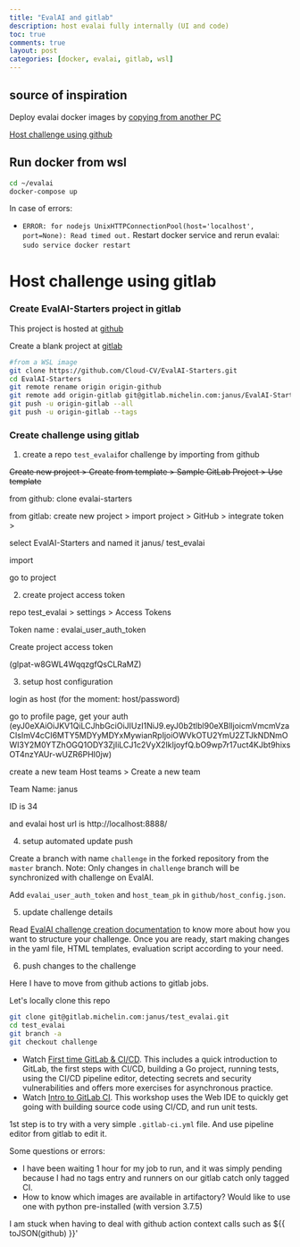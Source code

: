 ```yaml
---
title: "EvalAI and gitlab"
description: host evalai fully internally (UI and code)
toc: true
comments: true
layout: post
categories: [docker, evalai, gitlab, wsl]
---
```


## source of inspiration

Deploy evalai docker images by [copying from another PC](/guillaume_blog/blog/logbook-July-22.html#week-30---july-22)

[Host challenge using github](https://evalai.readthedocs.io/en/latest/host_challenge.html#host-challenge-using-github)

## Run docker from wsl

```bash
cd ~/evalai
docker-compose up
```



In case of errors:

* `ERROR: for nodejs UnixHTTPConnectionPool(host='localhost', port=None): Read timed out.` Restart docker service and rerun evalai: `sudo service docker restart`



# Host challenge using gitlab

### Create EvalAI-Starters project in gitlab

This project is hosted at [github](https://github.com/Cloud-CV/EvalAI-Starters)

Create a blank project at [gitlab](https://gitlab.michelin.com/janus/EvalAI-Starters)

```bash
#from a WSL image
git clone https://github.com/Cloud-CV/EvalAI-Starters.git
cd EvalAI-Starters
git remote rename origin origin-github
git remote add origin-gitlab git@gitlab.michelin.com:janus/EvalAI-Starters.git
git push -u origin-gitlab --all
git push -u origin-gitlab --tags
```

### Create challenge using gitlab

1. create a repo `test_evalai`for challenge by importing from github

~~Create new project > Create from template > Sample GitLab Project > Use template~~

from github: clone evalai-starters

from gitlab: create new project > import project > GitHub > integrate token > 

select EvalAI-Starters and named it janus/ test_evalai

import

go to project

2. create project access token

repo test_evalai > settings > Access Tokens

Token name : evalai_user_auth_token

Create project access token

(glpat-w8GWL4WqqzgfQsCLRaMZ)

3. setup host configuration

login as host (for the moment: host/password)

go to profile page, get your auth (eyJ0eXAiOiJKV1QiLCJhbGciOiJIUzI1NiJ9.eyJ0b2tlbl90eXBlIjoicmVmcmVzaCIsImV4cCI6MTY5MDYyMDYxMywianRpIjoiOWVkOTU2YmU2ZTJkNDNmOWI3Y2M0YTZhOGQ1ODY3ZjIiLCJ1c2VyX2lkIjoyfQ.bO9wp7r17uct4KJbt9hixsOT4nzYAUr-wUZR6PHI0jw)

create a new team Host teams > Create a new team

Team Name: janus

ID is 34

and evalai host url is http://localhost:8888/

4. setup automated update push

Create a branch with name `challenge` in the forked repository from the `master` branch. Note: Only changes in `challenge` branch will be synchronized with challenge on EvalAI.

Add `evalai_user_auth_token` and `host_team_pk` in `github/host_config.json`.

5. update challenge details

Read [EvalAI challenge creation documentation](https://evalai.readthedocs.io/en/latest/configuration.html) to know more about how you want to structure your challenge. Once you are ready, start making changes in the yaml file, HTML templates, evaluation script according to your need.

6. push changes to the challenge





Here I have to move from github actions to gitlab jobs.

Let's locally clone this repo

```bash
git clone git@gitlab.michelin.com:janus/test_evalai.git
cd test_evalai
git branch -a
git checkout challenge
```

- Watch [First time GitLab & CI/CD](https://www.youtube.com/watch?v=kTNfi5z6Uvk&t=1093s). This includes a quick introduction to GitLab, the first steps with CI/CD, building a Go project, running tests, using the CI/CD pipeline editor, detecting secrets and security vulnerabilities and offers more exercises for asynchronous practice.
-  Watch [Intro to GitLab CI](https://www.youtube.com/watch?v=l5705U8s_nQ&t=358s). This workshop uses the Web IDE to quickly get going with building source code using CI/CD, and run unit tests.

1st step is to try with a very simple `.gitlab-ci.yml` file. And use pipeline editor from gitlab to edit it.

Some questions or errors:

* I have been waiting 1 hour for my job to run, and it was simply pending because I had no tags entry and runners on our gitlab catch only tagged CI.
* How to know which images are available in artifactory? Would like to use one with python pre-installed (with version 3.7.5)

I am stuck when having to deal with github action context calls such as ${{ toJSON(github) }}'
